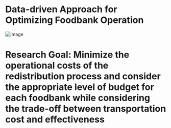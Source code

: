 #  Data-driven Approach for Optimizing Foodbank Operation
![image](https://github.com/bizsooin/UPDVRP_MC/assets/119101783/57c23faa-fd37-468a-91e9-68d8befe73cb)


# Research Goal: Minimize the operational costs of the redistribution process and consider the appropriate level of budget for each foodbank while considering the trade-off between transportation cost and effectiveness

